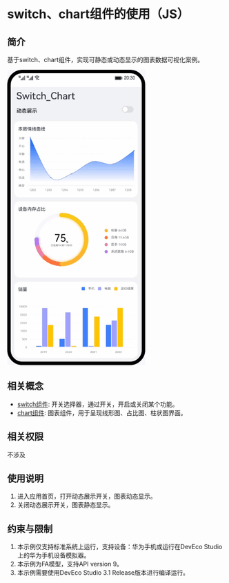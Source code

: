 # switch、chart组件的使用（JS）

## 简介
基于switch、chart组件，实现可静态或动态显示的图表数据可视化案例。

![](screenshots/device/chart.gif)

## 相关概念

- [switch组件](https://developer.harmonyos.com/cn/docs/documentation/doc-references-V3/js-components-basic-switch-0000001478341221-V3?catalogVersion=V3&ha_linker=eyJ0cyI6MTY4NDg5NjU4NjE1NSwiaWQiOiIwMjdlOTVmM2UxOGVmMGQ4YmZmYjkwN2EyYzFlYTg0NCJ9): 开关选择器，通过开关，开启或关闭某个功能。
- [chart组件](https://developer.harmonyos.com/cn/docs/documentation/doc-references-V3/js-components-basic-chart-0000001428061800-V3?catalogVersion=V3&ha_linker=eyJ0cyI6MTY4NDg5NjYyNjA3NSwiaWQiOiIwMjdlOTVmM2UxOGVmMGQ4YmZmYjkwN2EyYzFlYTg0NCJ9): 图表组件，用于呈现线形图、占比图、柱状图界面。

## 相关权限

不涉及

## 使用说明

1. 进入应用首页，打开动态展示开关，图表动态显示。
2. 关闭动态展示开关，图表静态显示。

## 约束与限制

1. 本示例仅支持标准系统上运行，支持设备：华为手机或运行在DevEco Studio上的华为手机设备模拟器。
2. 本示例为FA模型，支持API version 9。
3. 本示例需要使用DevEco Studio 3.1 Release版本进行编译运行。